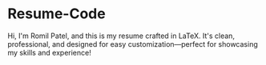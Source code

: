 # Resume-Code
Hi, I'm Romil Patel, and this is my resume crafted in LaTeX. It's clean, professional, and designed for easy customization—perfect for showcasing my skills and experience!
